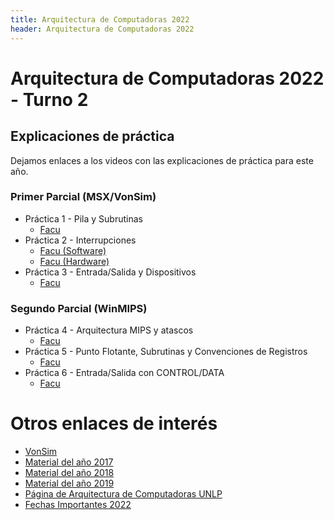 ```yaml
---
title: Arquitectura de Computadoras 2022
header: Arquitectura de Computadoras 2022 
---
```


# Arquitectura de Computadoras 2022 - Turno 2

## Explicaciones de práctica

Dejamos enlaces a los videos con las explicaciones de práctica para este año.

### Primer Parcial (MSX/VonSim)

* Práctica 1 - Pila y Subrutinas
  * [Facu](https://www.youtube.com/watch?v=wYYpV7CaHBU&list=PLsJug27zlST8z3axrYsufsQdngTHeKHJ3)
* Práctica 2 - Interrupciones
  * [Facu (Software)](https://www.youtube.com/playlist?list=PLsJug27zlST_0jOif-YPPYdAHN4D-abXD)
  * [Facu (Hardware)](https://www.youtube.com/playlist?list=PLsJug27zlST-maYlfqJdK4reF5nEwmya2)
* Práctica 3 - Entrada/Salida y Dispositivos
  * [Facu](https://www.youtube.com/playlist?list=PLsJug27zlST9plIJmaVJjoPoA8Jmoin5p)
  


### Segundo Parcial (WinMIPS)
* Práctica 4 - Arquitectura MIPS y atascos
  * [Facu](https://www.youtube.com/playlist?list=PLsJug27zlST_R6ePpsdaHkoMQ63g_HrWH)
* Práctica 5 - Punto Flotante, Subrutinas y Convenciones de Registros
  * [Facu](https://www.youtube.com/playlist?list=PLsJug27zlST_zE4ZFbV0XsCcglULQAdxG)
* Práctica 6 - Entrada/Salida con CONTROL/DATA
  * [Facu](https://www.youtube.com/playlist?list=PLsJug27zlST_IxXS-ENvs0_QCBlVWhgE6)
  

# Otros enlaces de interés

*   [VonSim](https://vonsim.github.io/)
*   [Material del año 2017](2017/index.html)
*   [Material del año 2018](2018/index.html)
*   [Material del año 2019](2019/index.html)
*   [Página de Arquitectura de Computadoras UNLP](http://weblidi.info.unlp.edu.ar/catedras/arquitecturaP2003/)
*   [Fechas Importantes 2022](http://163.10.22.92//catedras/arquitecturaP2003/sys/file-download.php?id=131)

